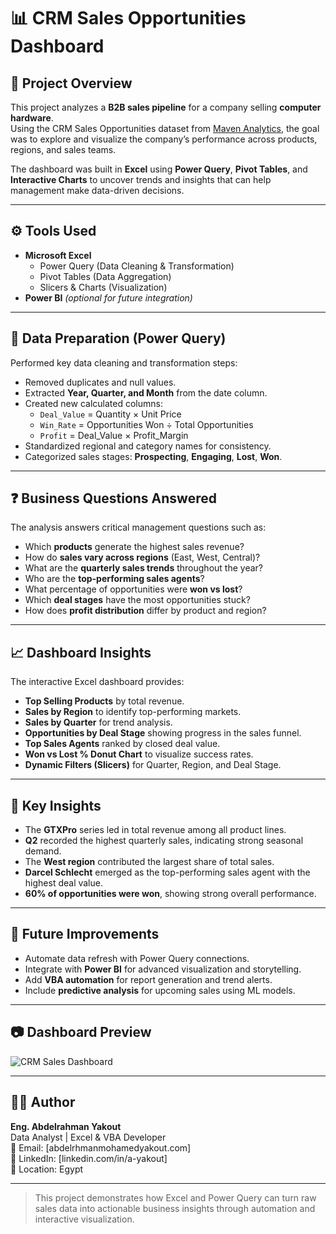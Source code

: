 # 📊 CRM Sales Opportunities Dashboard

## 🧩 Project Overview
This project analyzes a **B2B sales pipeline** for a company selling **computer hardware**.  
Using the CRM Sales Opportunities dataset from [Maven Analytics](https://mavenanalytics.io/data-playground/crm-sales-opportunities), the goal was to explore and visualize the company’s performance across products, regions, and sales teams.

The dashboard was built in **Excel** using **Power Query**, **Pivot Tables**, and **Interactive Charts** to uncover trends and insights that can help management make data-driven decisions.

---

## ⚙️ Tools Used
- **Microsoft Excel**
  - Power Query (Data Cleaning & Transformation)
  - Pivot Tables (Data Aggregation)
  - Slicers & Charts (Visualization)
- **Power BI** *(optional for future integration)*

---

## 🧹 Data Preparation (Power Query)
Performed key data cleaning and transformation steps:
- Removed duplicates and null values.
- Extracted **Year, Quarter, and Month** from the date column.
- Created new calculated columns:
  - `Deal_Value` = Quantity × Unit Price
  - `Win_Rate` = Opportunities Won ÷ Total Opportunities
  - `Profit` = Deal_Value × Profit_Margin
- Standardized regional and category names for consistency.
- Categorized sales stages: **Prospecting**, **Engaging**, **Lost**, **Won**.

---

## ❓ Business Questions Answered
The analysis answers critical management questions such as:
- Which **products** generate the highest sales revenue?
- How do **sales vary across regions** (East, West, Central)?
- What are the **quarterly sales trends** throughout the year?
- Who are the **top-performing sales agents**?
- What percentage of opportunities were **won vs lost**?
- Which **deal stages** have the most opportunities stuck?
- How does **profit distribution** differ by product and region?

---

## 📈 Dashboard Insights
The interactive Excel dashboard provides:
- **Top Selling Products** by total revenue.
- **Sales by Region** to identify top-performing markets.
- **Sales by Quarter** for trend analysis.
- **Opportunities by Deal Stage** showing progress in the sales funnel.
- **Top Sales Agents** ranked by closed deal value.
- **Won vs Lost % Donut Chart** to visualize success rates.
- **Dynamic Filters (Slicers)** for Quarter, Region, and Deal Stage.

---

## 🧠 Key Insights
- The **GTXPro** series led in total revenue among all product lines.
- **Q2** recorded the highest quarterly sales, indicating strong seasonal demand.
- The **West region** contributed the largest share of total sales.
- **Darcel Schlecht** emerged as the top-performing sales agent with the highest deal value.
- **60% of opportunities were won**, showing strong overall performance.

---

## 🚀 Future Improvements
- Automate data refresh with Power Query connections.
- Integrate with **Power BI** for advanced visualization and storytelling.
- Add **VBA automation** for report generation and trend alerts.
- Include **predictive analysis** for upcoming sales using ML models.

---

## 📷 Dashboard Preview
![CRM Sales Dashboard](./CRM%20Dashboard%20modified.png)

---

## 👨‍💻 Author
**Eng. Abdelrahman Yakout**  
Data Analyst | Excel & VBA Developer  
📧 Email: [abdelrhmanmohamedyakout.com]  
🔗 LinkedIn: [linkedin.com/in/a-yakout]  
📍 Location: Egypt  

---

> This project demonstrates how Excel and Power Query can turn raw sales data into actionable business insights through automation and interactive visualization.
